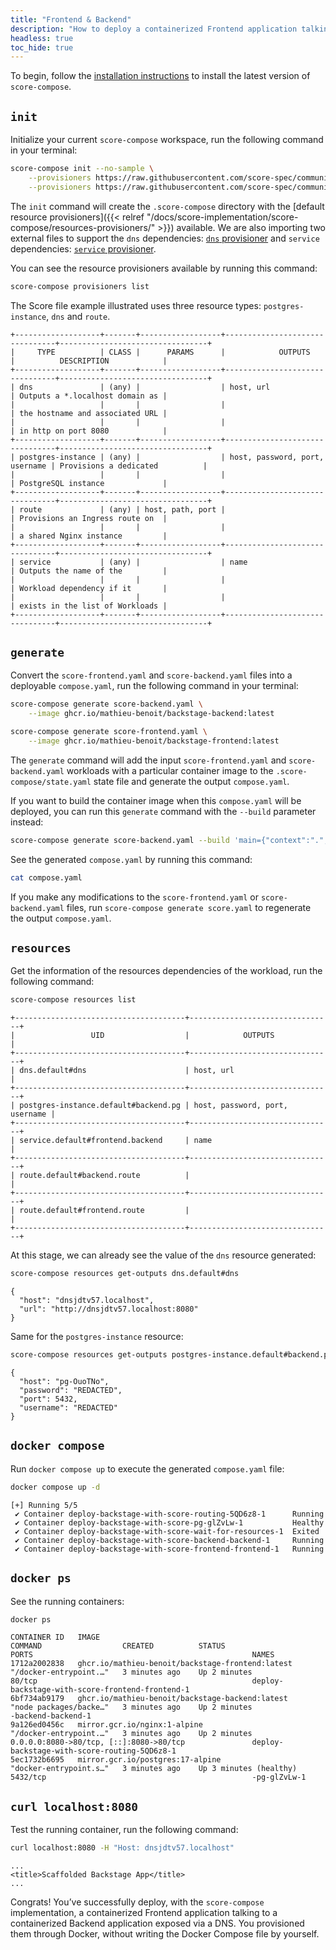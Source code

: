 ```yaml
---
title: "Frontend & Backend"
description: "How to deploy a containerized Frontend application talking to a containerized Backend application exposed via a DNS with `score-compose`"
headless: true
toc_hide: true
---
```


To begin, follow the [installation instructions](/docs/score-implementation/score-compose/installation) to install the latest version of `score-compose`.

## `init`

Initialize your current `score-compose` workspace, run the following command in your terminal:

```bash
score-compose init --no-sample \
    --provisioners https://raw.githubusercontent.com/score-spec/community-provisioners/refs/heads/main/service/score-compose/10-service.provisioners.yaml \
    --provisioners https://raw.githubusercontent.com/score-spec/community-provisioners/refs/heads/main/dns/score-compose/10-dns-with-url.provisioners.yaml
```

The `init` command will create the `.score-compose` directory with the [default resource provisioners]({{< relref "/docs/score-implementation/score-compose/resources-provisioners/" >}}) available. We are also importing two external files to support the `dns` dependencies: [`dns` provisioner](https://github.com/score-spec/community-provisioners/blob/main/dns/score-compose/10-dns-with-url.provisioners.yaml) and `service` dependencies: [`service` provisioner](https://github.com/score-spec/community-provisioners/blob/main/service/score-compose/10-service.provisioners.yaml).

You can see the resource provisioners available by running this command:

```bash
score-compose provisioners list
```

The Score file example illustrated uses three resource types: `postgres-instance`, `dns` and `route`.

```none
+-------------------+-------+------------------+--------------------------------+---------------------------------+
|     TYPE          | CLASS |      PARAMS      |            OUTPUTS             |          DESCRIPTION            |
+-------------------+-------+------------------+--------------------------------+---------------------------------+
| dns               | (any) |                  | host, url                      | Outputs a *.localhost domain as |
|                   |       |                  |                                | the hostname and associated URL |
|                   |       |                  |                                | in http on port 8080            |
+-------------------+-------+------------------+--------------------------------+---------------------------------+
| postgres-instance | (any) |                  | host, password, port, username | Provisions a dedicated          |
|                   |       |                  |                                | PostgreSQL instance             |
+-------------------+-------+------------------+--------------------------------+---------------------------------+
| route             | (any) | host, path, port |                                | Provisions an Ingress route on  |
|                   |       |                  |                                | a shared Nginx instance         |
+-------------------+-------+------------------+--------------------------------+---------------------------------+
| service           | (any) |                  | name                           | Outputs the name of the         |
|                   |       |                  |                                | Workload dependency if it       |
|                   |       |                  |                                | exists in the list of Workloads |
+-------------------+-------+------------------+--------------------------------+---------------------------------+
```

## `generate`

Convert the `score-frontend.yaml` and `score-backend.yaml` files into a deployable `compose.yaml`, run the following command in your terminal:

```bash
score-compose generate score-backend.yaml \
    --image ghcr.io/mathieu-benoit/backstage-backend:latest

score-compose generate score-frontend.yaml \
    --image ghcr.io/mathieu-benoit/backstage-frontend:latest
```

The `generate` command will add the input `score-frontend.yaml` and `score-backend.yaml` workloads with a particular container image to the `.score-compose/state.yaml` state file and generate the output `compose.yaml`.

If you want to build the container image when this `compose.yaml` will be deployed, you can run this `generate` command with the `--build` parameter instead:

```bash
score-compose generate score-backend.yaml --build 'main={"context":".","tags":["backend:local"]}'
```

See the generated `compose.yaml` by running this command:

```bash
cat compose.yaml
```

If you make any modifications to the `score-frontend.yaml` or `score-backend.yaml` files, run `score-compose generate score.yaml` to regenerate the output `compose.yaml`.

## `resources`

Get the information of the resources dependencies of the workload, run the following command:

```bash
score-compose resources list
```

```none
+--------------------------------------+--------------------------------+
|                 UID                  |            OUTPUTS             |
+--------------------------------------+--------------------------------+
| dns.default#dns                      | host, url                      |
+--------------------------------------+--------------------------------+
| postgres-instance.default#backend.pg | host, password, port, username |
+--------------------------------------+--------------------------------+
| service.default#frontend.backend     | name                           |
+--------------------------------------+--------------------------------+
| route.default#backend.route          |                                |
+--------------------------------------+--------------------------------+
| route.default#frontend.route         |                                |
+--------------------------------------+--------------------------------+
```

At this stage, we can already see the value of the `dns` resource generated:

```bash
score-compose resources get-outputs dns.default#dns
```

```none
{
  "host": "dnsjdtv57.localhost",
  "url": "http://dnsjdtv57.localhost:8080"
}
```

Same for the `postgres-instance` resource:

```bash
score-compose resources get-outputs postgres-instance.default#backend.pg
```

```none
{
  "host": "pg-OuoTNo",
  "password": "REDACTED",
  "port": 5432,
  "username": "REDACTED"
}
```

## `docker compose`

Run `docker compose up` to execute the generated `compose.yaml` file:

```bash
docker compose up -d
```

```none
[+] Running 5/5
 ✔ Container deploy-backstage-with-score-routing-5QD6z8-1      Running
 ✔ Container deploy-backstage-with-score-pg-glZvLw-1           Healthy
 ✔ Container deploy-backstage-with-score-wait-for-resources-1  Exited
 ✔ Container deploy-backstage-with-score-backend-backend-1     Running
 ✔ Container deploy-backstage-with-score-frontend-frontend-1   Running
```

## `docker ps`

See the running containers:

```bash
docker ps
```

```none
CONTAINER ID   IMAGE                                              COMMAND                  CREATED          STATUS                   PORTS                                                 NAMES
1712a2002838   ghcr.io/mathieu-benoit/backstage-frontend:latest   "/docker-entrypoint.…"   3 minutes ago    Up 2 minutes             80/tcp                                                deploy-backstage-with-score-frontend-frontend-1
6bf734ab9179   ghcr.io/mathieu-benoit/backstage-backend:latest    "node packages/backe…"   3 minutes ago    Up 2 minutes                                                                   -backend-backend-1
9a126ed0456c   mirror.gcr.io/nginx:1-alpine                       "/docker-entrypoint.…"   3 minutes ago    Up 2 minutes             0.0.0.0:8080->80/tcp, [::]:8080->80/tcp               deploy-backstage-with-score-routing-5QD6z8-1
5ec1732b6695   mirror.gcr.io/postgres:17-alpine                   "docker-entrypoint.s…"   3 minutes ago    Up 3 minutes (healthy)   5432/tcp                                              -pg-glZvLw-1
```

## `curl localhost:8080`

Test the running container, run the following command:

```bash
curl localhost:8080 -H "Host: dnsjdtv57.localhost"
```

```none
...
<title>Scaffolded Backstage App</title>
...
```

Congrats! You’ve successfully deploy, with the `score-compose` implementation, a containerized Frontend application talking to a containerized Backend application exposed via a DNS. You provisioned them through Docker, without writing the Docker Compose file by yourself.
